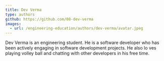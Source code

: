 ```yaml
---
title: Dev Verma
type: authors
github: https://github.com/08-dev-verma
images:
  - url: /engineering-education/authors/dev-verma/avatar.jpeg 
---
```

Dev Verma is an engineering student. He is a software developer who has been actively engaging in software development projects. He also lo ves playing volley ball and chatting with other developers in his free time.
